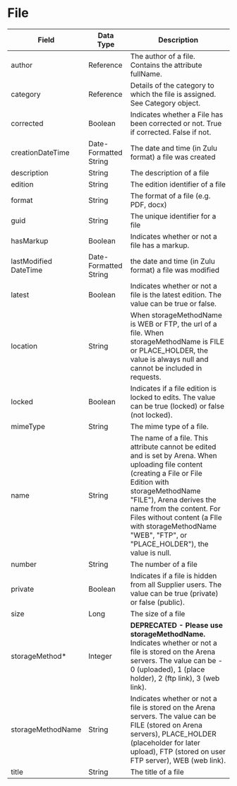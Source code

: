 # File

| Field  | Data Type  | Description  |
|  --- |  --- |  --- | 
| author  | Reference  | The author of a file. Contains the attribute fullName.  |
| category  | Reference  | Details of the category to which the file is assigned. See Category object.  |
| corrected  | Boolean  | Indicates whether a File has been corrected or not. True if corrected. False if not.  |
| creationDateTime  | Date-Formatted String  | The date and time \(in Zulu format\) a file was created  |
| description  | String  | The description of a file  |
| edition  | String  | The edition identifier of a file  |
| format  | String  | The format of a file \(e.g. PDF, docx\)  |
| guid  | String  | The unique identifier for a file  |
| hasMarkup  | Boolean  | Indicates whether or not a file has a markup.  |
| lastModified DateTime  | Date-Formatted String  | the date and time \(in Zulu format\) a file was modified  |
| latest  | Boolean  | Indicates whether or not a file is the latest edition. The value can be true or false.  |
| location  | String  | When storageMethodName is WEB or FTP, the url of a file. When storageMethodName is FILE or PLACE_HOLDER, the value is always null and cannot be included in requests.  |
| locked  | Boolean  | Indicates if a file edition is locked to edits. The value can be true \(locked\) or false \(not locked\).  |
| mimeType  | String  | The mime type of a file.  |
| name  | String  | The name of a file. This attribute cannot be edited and is set by Arena. When uploading file content \(creating a File or File Edition with storageMethodName "FILE"\), Arena derives the name from the content. For Files without content \(a FIle with storageMethodName "WEB", "FTP", or "PLACE_HOLDER"\), the value is null.  |
| number  | String  | The number of a file  |
| private  | Boolean  | Indicates if a file is hidden from all Supplier users. The value can be true \(private\) or false \(public\).  |
| size  | Long  | The size of a file  |
| storageMethod\*   | Integer  | **DEPRECATED - Please use storageMethodName.** Indicates whether or not a file is stored on the Arena servers. The value can be - 0 \(uploaded\), 1 \(place holder\), 2 \(ftp link\), 3 \(web link\).  |
| storageMethodName  | String  | Indicates whether or not a file is stored on the Arena servers. The value can be FILE \(stored on Arena servers\), PLACE_HOLDER \(placeholder for later upload\), FTP \(stored on user FTP server\), WEB \(web link\).  |
| title  | String  | The title of a file  |

